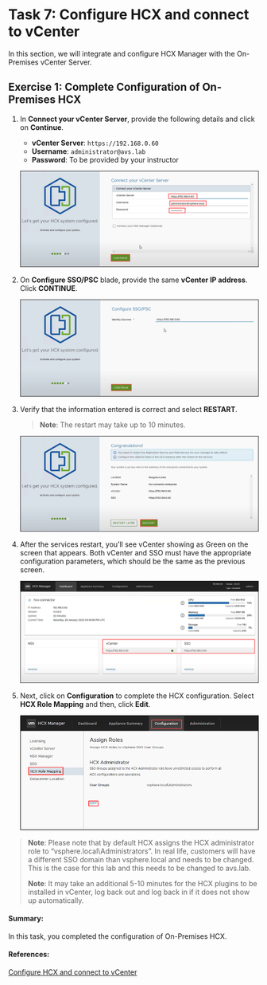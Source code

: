 # Task 7: Configure HCX and connect to vCenter

In this section, we will integrate and configure HCX Manager with the On-Premises vCenter Server.

## Exercise 1: Complete Configuration of On-Premises HCX

1. In **Connect your vCenter Server**, provide the following details and click on **Continue**.
     
     - **vCenter Server**: `https://192.168.0.60`
     - **Username**: `administrator@avs.lab`
     - **Password**: To be provided by your instructor 

    ![](../Images/Mod2Task7Pic1.png)
    
2. On **Configure SSO/PSC** blade, provide the same **vCenter IP address**. Click **CONTINUE**.

    ![](../Images/Mod2Task7Pic2.png)
    
3. Verify that the information entered is correct and select **RESTART**.

      > **Note**: The restart may take up to 10 minutes.    

    ![](../Images/Mod2Task7Pic3.png)
    
4. After the services restart, you’ll see vCenter showing as Green on the screen that appears. Both vCenter and SSO must have the appropriate configuration parameters, which should be the same as the previous screen.

    ![](../Images/Mod2Task7Pic4.png)
     
5. Next, click on **Configuration** to complete the HCX configuration. Select **HCX Role Mapping** and then, click **Edit**. 

     ![](../Images/Mod2Task7Pic5.png)
     
> **Note**: Please note that by default HCX assigns the HCX administrator role to “vsphere.local\Administrators”. In real life, customers will have a different SSO domain than vsphere.local and needs to be changed. This is the case for this lab and this needs to be changed to avs.lab.
> 
> **Note**: It may take an additional 5-10 minutes for the HCX plugins to be installed in vCenter, log back out and log back in if it does not show up automatically.
    

#### Summary:
In this task, you completed the configuration of On-Premises HCX.

#### References:
 [Configure HCX and connect to vCenter](https://docs.oracle.com/en/learn/oci-ocvs-hcx/index.html#task-2-request-download-link-for-the-vmware-hcx-connector-bundle)
